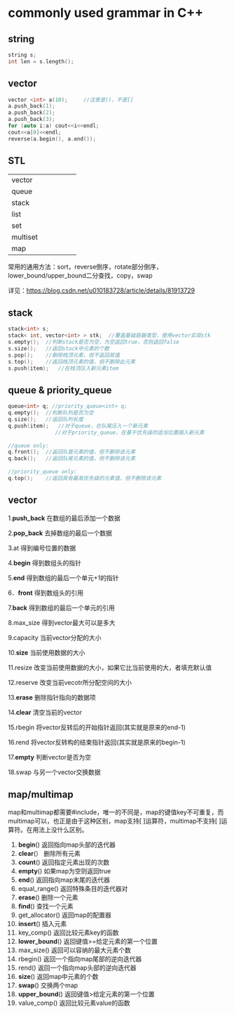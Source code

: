 # commonly used grammar in C++



## string

``` c++
string s;
int len = s.length();
```



## vector

```c++
vector <int> a(10);		//注意是()，不是[]
a.push_back(1);
a.push_back(2);
a.push_back(3);
for (auto i:a) cout<<i<<endl;
cout<<a[0]<<endl;
reverse(a.begin(), a.end());
```



## STL

|          |      |      |      |      |      |
| -------- | ---- | ---- | ---- | ---- | ---- |
| vector   |      |      |      |      |      |
| queue    |      |      |      |      |      |
| stack    |      |      |      |      |      |
| list     |      |      |      |      |      |
| set      |      |      |      |      |      |
| multiset |      |      |      |      |      |
| map      |      |      |      |      |      |

常用的通用方法：sort，reverse倒序，rotate部分倒序，lower_bound/upper_bound二分查找，copy，swap

详见：https://blog.csdn.net/u010183728/article/details/81913729



## stack

``` c++
stack<int> s;
stack< int, vector<int> > stk;  //覆盖基础容器类型，使用vector实现stk
s.empty();  //判断stack是否为空，为空返回true，否则返回false
s.size();   //返回stack中元素的个数
s.pop();    //删除栈顶元素，但不返回其值
s.top();    //返回栈顶元素的值，但不删除此元素
s.push(item);   //在栈顶压入新元素item
```



## queue & priority_queue

 ```c++
 queue<int> q; //priority_queue<int> q;
 q.empty();  //判断队列是否为空
 q.size();   //返回队列长度
 q.push(item);   //对于queue，在队尾压入一个新元素
                //对于priority_queue，在基于优先级的适当位置插入新元素
  
 //queue only:
 q.front();  //返回队首元素的值，但不删除该元素
 q.back();   //返回队尾元素的值，但不删除该元素
  
 //priority_queue only:
 q.top();    //返回具有最高优先级的元素值，但不删除该元素
 ```



## vector

1.**push_back** 在数组的最后添加一个数据

2.**pop_back** 去掉数组的最后一个数据

3.at 得到编号位置的数据

4.**begin** 得到数组头的指针

5.**end** 得到数组的最后一个单元+1的指针

6．**front** 得到数组头的引用

7.**back** 得到数组的最后一个单元的引用

8.max_size 得到vector最大可以是多大

9.capacity 当前vector分配的大小

10.**size** 当前使用数据的大小

11.resize 改变当前使用数据的大小，如果它比当前使用的大，者填充默认值

12.reserve 改变当前vecotr所分配空间的大小

13.**erase** 删除指针指向的数据项

14.**clear** 清空当前的vector

15.rbegin 将vector反转后的开始指针返回(其实就是原来的end-1)

16.rend 将vector反转构的结束指针返回(其实就是原来的begin-1)

17.**empty** 判断vector是否为空

18.swap 与另一个vector交换数据



## map/multimap

map和multimap都需要#include<map>，唯一的不同是，map的键值key不可重复，而multimap可以，也正是由于这种区别，map支持[ ]运算符，multimap不支持[ ]运算符。在用法上没什么区别。

1.    **begin**()     返回指向map头部的迭代器
2.    **clear**(）    删除所有元素
3.    **count**()     返回指定元素出现的次数
4.    **empty**()     如果map为空则返回true
5.    **end**()      返回指向map末尾的迭代器
6.    equal_range()  返回特殊条目的迭代器对
7.    **erase**()     删除一个元素
8.    **find**()     查找一个元素
9.    get_allocator() 返回map的配置器
10.    **insert**()    插入元素
11.    key_comp()   返回比较元素key的函数
12.    **lower_bound**()  返回键值>=给定元素的第一个位置
13.    max_size()   返回可以容纳的最大元素个数
14.    rbegin()    返回一个指向map尾部的逆向迭代器
15.    rend()     返回一个指向map头部的逆向迭代器
16.    **size**()     返回map中元素的个数
17.    **swap**()      交换两个map
18.    **upper_bound**()  返回键值>给定元素的第一个位置
19.    value_comp()   返回比较元素value的函数
